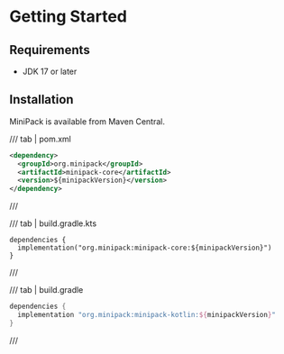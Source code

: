 # Getting Started

## Requirements

* JDK 17 or later

## Installation

MiniPack is available from Maven Central.

/// tab | pom.xml
```xml
<dependency>
  <groupId>org.minipack</groupId>
  <artifactId>minipack-core</artifactId>
  <version>${minipackVersion}</version>
</dependency>
```
///

/// tab | build.gradle.kts
```{.kotlin}
dependencies {
  implementation("org.minipack:minipack-core:${minipackVersion}")
}
```
///

/// tab | build.gradle
```groovy
dependencies {
  implementation "org.minipack:minipack-kotlin:${minipackVersion}"
}
```
///
